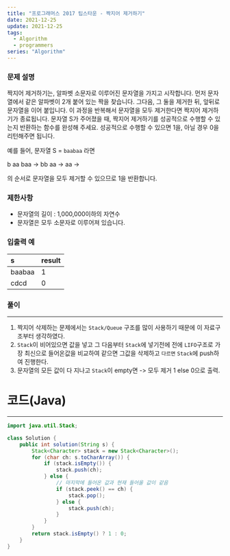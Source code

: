 ```yaml
---
title: "프로그래머스 2017 팁스타운 - 짝지어 제거하기"
date: 2021-12-25
update: 2021-12-25
tags:
  - Algorithm
  - programmers
series: "Algorithm"
---
```

### 문제 설명

짝지어 제거하기는, 알파벳 소문자로 이루어진 문자열을 가지고 시작합니다. 먼저 문자열에서 같은 알파벳이 2개 붙어 있는 짝을 찾습니다. 그다음, 그 둘을 제거한 뒤, 앞뒤로 문자열을 이어 붙입니다. 이 과정을 반복해서 문자열을 모두 제거한다면 짝지어 제거하기가 종료됩니다. 문자열 S가 주어졌을 때, 짝지어 제거하기를 성공적으로 수행할 수 있는지 반환하는 함수를 완성해 주세요. 성공적으로 수행할 수 있으면 1을, 아닐 경우 0을 리턴해주면 됩니다.
   
예를 들어, 문자열 S = `baabaa` 라면

b aa baa → bb aa → aa →

의 순서로 문자열을 모두 제거할 수 있으므로 1을 반환합니다.

### 제한사항
* 문자열의 길이 : 1,000,000이하의 자연수
* 문자열은 모두 소문자로 이루어져 있습니다.

### 입출력 예

|   s   | result |
| :---- | :----- | 
| baabaa|    1   | 
| cdcd  |    0   | 

### 풀이

- - - 

1. 짝지어 삭제하는 문제에서는 `Stack/Queue` 구조를 많이 사용하기 때문에 이 자료구조부터 생각하였다.
2. `Stack`이 비어있으면 값을 넣고 그 다음부터 `Stack`에 넣기전에 전에 `LIFO`구조로 가장 최신으로 들어온값을 비교하여 같으면 그값을 삭제하고 `다르면` `Stack`에 push하여 진행한다.
3. 문자열의 모든 값이 다 지나고 `Stack`이 empty면 -> 모두 제거 1 else 0으로 출력.

# 코드(Java)

- - -

```java
import java.util.Stack;

class Solution {
    public int solution(String s) {
        Stack<Character> stack = new Stack<Character>();
        for (char ch: s.toCharArray()) {
            if (stack.isEmpty()) {
                stack.push(ch);
            } else {
                // 마지막에 들어온 값과 현재 들어올 값이 같음
                if (stack.peek() == ch) {
                    stack.pop();
                } else {
                    stack.push(ch);
                }
            }
        }
        return stack.isEmpty() ? 1 : 0;
    }
}
```